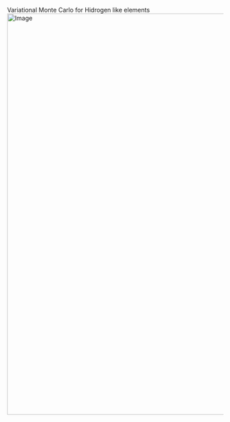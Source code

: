 Variational Monte Carlo for Hidrogen like elements
<img width="1258" height="934" alt="Image" src="https://github.com/user-attachments/assets/06c411be-7c4e-48c5-9b93-1ee34c54f6c6" />
